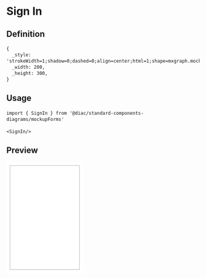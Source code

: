 # Sign In

## Definition

```
{
  _style: 'strokeWidth=1;shadow=0;dashed=0;align=center;html=1;shape=mxgraph.mockup.forms.rrect;rSize=0;strokeColor=#999999;fillColor=#ffffff;',
  _width: 200,
  _height: 300,
}
```

## Usage

```
import { SignIn } from '@diac/standard-components-diagrams/mockupForms'

<SignIn/>
```

## Preview

<img src="./sign-in.png" width="200"/>
